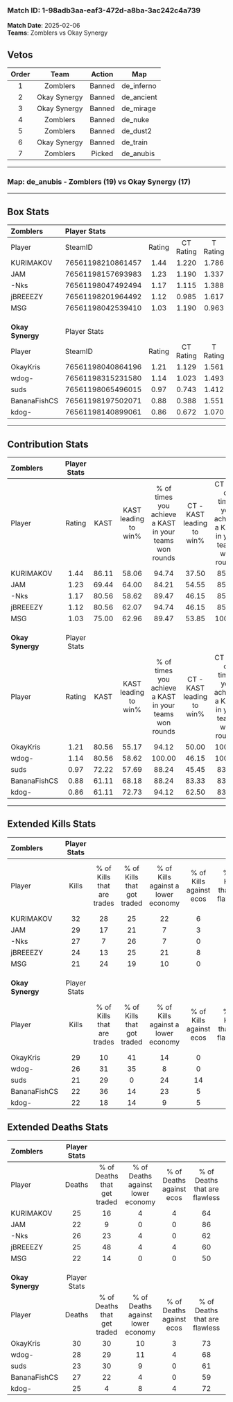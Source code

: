 ### Match ID: 1-98adb3aa-eaf3-472d-a8ba-3ac242c4a739  
**Match Date**: 2025-02-06  
**Teams**: Zomblers vs Okay Synergy  

## Vetos  

| Order | Team | Action | Map |
| :---: | :--: | :----: | --- |
| 1 | Zomblers | Banned | de_inferno |
| 2 | Okay Synergy | Banned | de_ancient |
| 3 | Okay Synergy | Banned | de_mirage |
| 4 | Zomblers | Banned | de_nuke |
| 5 | Zomblers | Banned | de_dust2 |
| 6 | Okay Synergy | Banned | de_train |
| 7 | Zomblers | Picked | de_anubis |

---  

### **Map**: de_anubis - Zomblers (19) vs Okay Synergy (17)  
---  

## Box Stats  

| **Zomblers**     | Player Stats      |        |           |          |       |      |       |         |        |      |     |
| :- | :- | :-: | :-: | :-: | :-: | :-: | :-: | :-: | :-: | :-: | :-: |
| Player           | SteamID           | Rating | CT Rating | T Rating | KAST  | ADR  | Kills | Assists | Deaths | K/D  | HS% |
| KURIMAKOV        | 76561198210861457 |  1.44  |   1.220   |  1.786   | 86.11 | 97.6 |  32   |   13    |   25   | 1.28 | 34  |
| JAM              | 76561198157693983 |  1.23  |   1.190   |  1.337   | 69.44 | 79.9 |  29   |   11    |   22   | 1.32 | 27  |
| -Nks             | 76561198047492494 |  1.17  |   1.115   |  1.388   | 80.56 | 77.3 |  27   |    5    |   26   | 1.04 | 44  |
| jBREEEZY         | 76561198201964492 |  1.12  |   0.985   |  1.617   | 80.56 | 74.9 |  24   |   10    |   25   | 0.96 | 41  |
| MSG              | 76561198042539410 |  1.03  |   1.190   |  0.963   | 75.00 | 68.8 |  21   |    8    |   22   | 0.95 | 42  |
|                  |                   |        |           |          |       |      |       |         |        |      |     |
|                  |                   |        |           |          |       |      |       |         |        |      |     |
|                  |                   |        |           |          |       |      |       |         |        |      |     |
| **Okay Synergy** | Player Stats      |        |           |          |       |      |       |         |        |      |     |
| Player           | SteamID           | Rating | CT Rating | T Rating | KAST  | ADR  | Kills | Assists | Deaths | K/D  | HS% |
| OkayKris         | 76561198040864196 |  1.21  |   1.129   |  1.561   | 80.56 | 87.6 |  29   |   10    |   30   | 0.97 | 62  |
| wdog-            | 76561198315231580 |  1.14  |   1.023   |  1.493   | 80.56 | 80.6 |  26   |    8    |   28   | 0.93 | 42  |
| suds             | 76561198065496015 |  0.97  |   0.743   |  1.412   | 72.22 | 62.5 |  21   |    7    |   23   | 0.91 | 47  |
| BananaFishCS     | 76561198197502071 |  0.88  |   0.388   |  1.551   | 61.11 | 67.6 |  22   |   10    |   27   | 0.81 | 40  |
| kdog-            | 76561198140899061 |  0.86  |   0.672   |  1.070   | 61.11 | 55.1 |  22   |    5    |   25   | 0.88 | 22  |
---  

## Contribution Stats  

| **Zomblers**     | Player Stats |       |                      |                                                        |                           |                                                             |                          |                                                            |
| :- | :-: | :-: | :-: | :-: | :-: | :-: | :-: | :-: |
| Player           |    Rating    | KAST  | KAST leading to win% | % of times you achieve a KAST in your teams won rounds | CT - KAST leading to win% | CT - % of times you achieve a KAST in your teams won rounds | T - KAST leading to win% | T - % of times you achieve a KAST in your teams won rounds |
| KURIMAKOV        |     1.44     | 86.11 |        58.06         |                         94.74                          |           37.50           |                            85.71                            |          80.00           |                           100.00                           |
| JAM              |     1.23     | 69.44 |        64.00         |                         84.21                          |           54.55           |                            85.71                            |          71.43           |                           83.33                            |
| -Nks             |     1.17     | 80.56 |        58.62         |                         89.47                          |           46.15           |                            85.71                            |          68.75           |                           91.67                            |
| jBREEEZY         |     1.12     | 80.56 |        62.07         |                         94.74                          |           46.15           |                            85.71                            |          75.00           |                           100.00                           |
| MSG              |     1.03     | 75.00 |        62.96         |                         89.47                          |           53.85           |                           100.00                            |          71.43           |                           83.33                            |
|                  |              |       |                      |                                                        |                           |                                                             |                          |                                                            |
|                  |              |       |                      |                                                        |                           |                                                             |                          |                                                            |
|                  |              |       |                      |                                                        |                           |                                                             |                          |                                                            |
| **Okay Synergy** | Player Stats |       |                      |                                                        |                           |                                                             |                          |                                                            |
| Player           |    Rating    | KAST  | KAST leading to win% | % of times you achieve a KAST in your teams won rounds | CT - KAST leading to win% | CT - % of times you achieve a KAST in your teams won rounds | T - KAST leading to win% | T - % of times you achieve a KAST in your teams won rounds |
| OkayKris         |     1.21     | 80.56 |        55.17         |                         94.12                          |           50.00           |                           100.00                            |          58.82           |                           90.91                            |
| wdog-            |     1.14     | 80.56 |        58.62         |                         100.00                         |           46.15           |                           100.00                            |          68.75           |                           100.00                           |
| suds             |     0.97     | 72.22 |        57.69         |                         88.24                          |           45.45           |                            83.33                            |          66.67           |                           90.91                            |
| BananaFishCS     |     0.88     | 61.11 |        68.18         |                         88.24                          |           83.33           |                            83.33                            |          62.50           |                           90.91                            |
| kdog-            |     0.86     | 61.11 |        72.73         |                         94.12                          |           62.50           |                            83.33                            |          78.57           |                           100.00                           |
---  

## Extended Kills Stats  

| **Zomblers**     | Player Stats |                            |                            |                                    |                         |                              |                                 |                                       |                    |           |
| :- | :-: | :-: | :-: | :-: | :-: | :-: | :-: | :-: | :-: | :-: |
| Player           |    Kills     | % of Kills that are trades | % of Kills that got traded | % of Kills against a lower economy | % of Kills against ecos | % of Kills that are flawless | % of Kills that are close duels | % of Kills that are assisted by flash | Pistol Round Kills | AWP Kills |
| KURIMAKOV        |      32      |             28             |             25             |                 22                 |            6            |              78              |                6                |                   6                   |         0          |     2     |
| JAM              |      29      |             17             |             21             |                 7                  |            3            |              83              |                0                |                   0                   |         14         |     2     |
| -Nks             |      27      |             7              |             26             |                 7                  |            0            |              56              |                4                |                  15                   |         0          |     2     |
| jBREEEZY         |      24      |             13             |             25             |                 21                 |            8            |              54              |               17                |                   8                   |         0          |     0     |
| MSG              |      21      |             24             |             19             |                 10                 |            0            |              57              |                5                |                  10                   |         0          |     2     |
|                  |              |                            |                            |                                    |                         |                              |                                 |                                       |                    |           |
|                  |              |                            |                            |                                    |                         |                              |                                 |                                       |                    |           |
|                  |              |                            |                            |                                    |                         |                              |                                 |                                       |                    |           |
| **Okay Synergy** | Player Stats |                            |                            |                                    |                         |                              |                                 |                                       |                    |           |
| Player           |    Kills     | % of Kills that are trades | % of Kills that got traded | % of Kills against a lower economy | % of Kills against ecos | % of Kills that are flawless | % of Kills that are close duels | % of Kills that are assisted by flash | Pistol Round Kills | AWP Kills |
| OkayKris         |      29      |             10             |             41             |                 14                 |            0            |              55              |                3                |                   3                   |         0          |     0     |
| wdog-            |      26      |             31             |             35             |                 8                  |            0            |              62              |                4                |                   0                   |         0          |     2     |
| suds             |      21      |             29             |             0              |                 24                 |           14            |              67              |                0                |                   0                   |         0          |     1     |
| BananaFishCS     |      22      |             36             |             14             |                 23                 |            5            |              64              |                9                |                   5                   |         0          |     2     |
| kdog-            |      22      |             18             |             14             |                 9                  |            5            |              73              |                5                |                   0                   |         13         |     0     |
## Extended Deaths Stats  

| **Zomblers**     | Player Stats |                             |                                   |                          |                               |                            |                           |               |
| :- | :-: | :-: | :-: | :-: | :-: | :-: | :-: | :-: |
| Player           |    Deaths    | % of Deaths that get traded | % of Deaths against lower economy | % of Deaths against ecos | % of Deaths that are flawless | % of Deaths that are close | % of Deaths while blinded | Deaths to AWP |
| KURIMAKOV        |      25      |             16              |                 4                 |            4             |              64               |             4              |             0             |       5       |
| JAM              |      22      |              9              |                 0                 |            0             |              86               |             5              |             5             |       0       |
| -Nks             |      26      |             23              |                 4                 |            0             |              62               |             8              |             0             |       4       |
| jBREEEZY         |      25      |             48              |                 4                 |            4             |              60               |             4              |             0             |       3       |
| MSG              |      22      |             14              |                 0                 |            0             |              50               |             0              |             5             |       1       |
|                  |              |                             |                                   |                          |                               |                            |                           |               |
|                  |              |                             |                                   |                          |                               |                            |                           |               |
|                  |              |                             |                                   |                          |                               |                            |                           |               |
| **Okay Synergy** | Player Stats |                             |                                   |                          |                               |                            |                           |               |
| Player           |    Deaths    | % of Deaths that get traded | % of Deaths against lower economy | % of Deaths against ecos | % of Deaths that are flawless | % of Deaths that are close | % of Deaths while blinded | Deaths to AWP |
| OkayKris         |      30      |             30              |                10                 |            3             |              73               |             3              |             7             |       2       |
| wdog-            |      28      |             29              |                11                 |            4             |              68               |             11             |             7             |       3       |
| suds             |      23      |             30              |                 9                 |            0             |              61               |             4              |             4             |       3       |
| BananaFishCS     |      27      |             22              |                 4                 |            0             |              59               |             4              |            15             |       3       |
| kdog-            |      25      |              4              |                 8                 |            4             |              72               |             8              |             4             |       3       |
